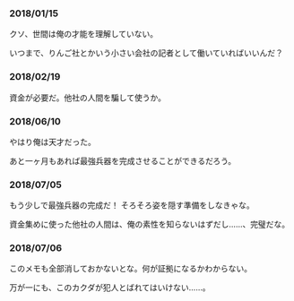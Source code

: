 ### 2018/01/15

クソ、世間は俺の才能を理解していない。

いつまで、りんご社とかいう小さい会社の記者として働いていればいいんだ？

### 2018/02/19

資金が必要だ。他社の人間を騙して使うか。

### 2018/06/10

やはり俺は天才だった。

あと一ヶ月もあれば最強兵器を完成させることができるだろう。

### 2018/07/05

もう少しで最強兵器の完成だ！ そろそろ姿を隠す準備をしなきゃな。

資金集めに使った他社の人間は、俺の素性を知らないはずだし……、完璧だな。

### 2018/07/06

このメモも全部消しておかないとな。何が証拠になるかわからない。

万が一にも、このカクダが犯人とばれてはいけない……。
